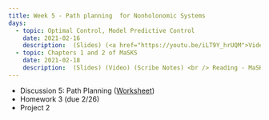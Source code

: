 ```yaml
---
title: Week 5 - Path planning  for Nonholonomic Systems
days:
  - topic: Optimal Control, Model Predictive Control 
    date: 2021-02-16
    description:  (Slides) (<a href="https://youtu.be/iLT9Y_hrUQM">Video</a>) (Scribe Notes) <br /> Reading 
  - topic: Chapters 1 and 2 of MaSKS
    date: 2021-02-18
    description:  (Slides) (Video) (Scribe Notes) <br /> Reading - MaSKS Ch 1, 2
---
```


- Discussion 5: Path Planning (<a href="106B_Dis_5_Worksheet-2">Worksheet</a>)
- Homework 3 (due 2/26)
- Project 2

